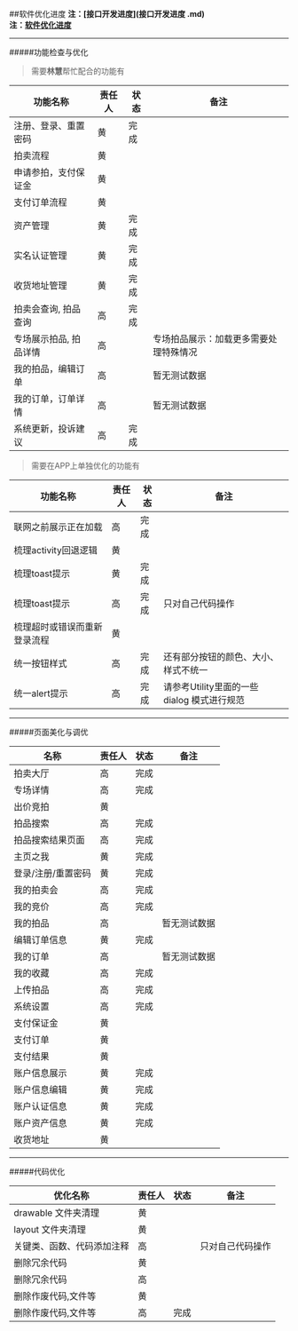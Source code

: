 ##软件优化进度
**注：[接口开发进度](接口开发进度 .md)**   
**注：[软件优化进度](软件优化进度.md)**  

---

#####功能检查与优化

> 需要**林慧**帮忙配合的功能有

| 功能名称 | 责任人 | 状态 |  备注 | 
|----------|------|------|-----|
| 注册、登录、重置密码 |黄|完成| |
| 拍卖流程 |黄| | |
| 申请参拍，支付保证金 |黄| | |
| 支付订单流程 | 黄|  | |
| 资产管理 | 黄| 完成 | |
| 实名认证管理 |黄| 完成 | |
| 收货地址管理 |黄| 完成 | |
| 拍卖会查询, 拍品查询 | 高| 完成 | |
| 专场展示拍品, 拍品详情 | 高| | 专场拍品展示：加载更多需要处理特殊情况 |
| 我的拍品，编辑订单 | 高| | 暂无测试数据 |
| 我的订单，订单详情 | 高| | 暂无测试数据 |
| 系统更新，投诉建议 | 高| 完成 | |

> 需要在APP上单独优化的功能有

| 功能名称 | 责任人 |状态 |  备注 | 
|----------|------|------|-----|
| 联网之前展示正在加载 |高 | 完成 |  |
| 梳理activity回退逻辑 | 黄 | | |
| 梳理toast提示 |黄 | 完成 | |
| 梳理toast提示 | 高 | 完成 | 只对自己代码操作 |
| 梳理超时或错误而重新登录流程 | 黄 | | |
| 统一按钮样式 | 高 | 完成 | 还有部分按钮的颜色、大小、样式不统一 |
| 统一alert提示 | 高 | 完成 | 请参考Utility里面的一些 dialog 模式进行规范 |

---
#####页面美化与调优

| 名称 | 责任人 | 状态  | 备注 | 
|----------|------|------|-----|
| 拍卖大厅 | 高 | 完成 | |
| 专场详情 |  高| 完成 | |
| 出价竞拍 |黄 |  | |
| 拍品搜索 | 高 | 完成 | |
| 拍品搜索结果页面 | 高 |完成  | |
| 主页之我 | 黄| 完成  | |
| 登录/注册/重置密码 |黄 | 完成 | |
| 我的拍卖会 |高 | 完成 |  |
| 我的竞价 |高 | 完成 | |
| 我的拍品 |高  | | 暂无测试数据 |
| 编辑订单信息 |  黄 | 完成 ||
| 我的订单 |高 |  | 暂无测试数据 |
| 我的收藏 |高 | 完成 | |
| 上传拍品 |高 | 完成 | |
| 系统设置 |高 | 完成 | |
| 支付保证金 |黄 |  | |
| 支付订单 |黄 |  | |
| 支付结果 |黄  | | |
| 账户信息展示 |  黄 | 完成 | |
| 账户信息编辑 |   黄 | 完成 | |
| 账户认证信息 |   黄 | 完成 ||
| 账户资产信息 |   黄 |完成 | |
| 收货地址 | 黄 | | |

---
#####代码优化

| 优化名称 |  责任人 |状态 | 备注 | 
|----------|------|------|-----|
| drawable 文件夹清理 |黄 | |  |
| layout 文件夹清理 |黄 | |  |
| 关键类、函数、代码添加注释 |高 |  | 只对自己代码操作 |
| 删除冗余代码 |黄 |  | |
| 删除冗余代码 |高 |  | |
| 删除作废代码,文件等 | 黄|  | |
| 删除作废代码,文件等 |高 | 完成 | |

